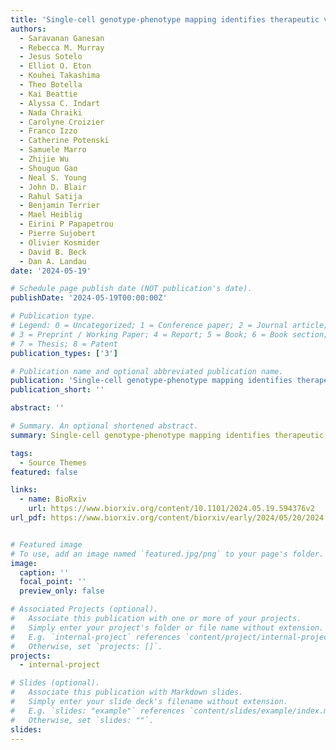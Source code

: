 ```yaml
---
title: 'Single-cell genotype-phenotype mapping identifies therapeutic vulnerabilities in VEXAS syndrome'
authors:
  - Saravanan Ganesan
  - Rebecca M. Murray
  - Jesus Sotelo
  - Elliot O. Eton
  - Kouhei Takashima
  - Theo Botella
  - Kai Beattie
  - Alyssa C. Indart
  - Nada Chraiki
  - Carolyne Croizier
  - Franco Izzo
  - Catherine Potenski
  - Samuele Marro
  - Zhijie Wu
  - Shouguo Gao
  - Neal S. Young
  - John D. Blair
  - Rahul Satija
  - Benjamin Terrier
  - Mael Heiblig
  - Eirini P Papapetrou
  - Pierre Sujobert
  - Olivier Kosmider
  - David B. Beck
  - Dan A. Landau
date: '2024-05-19'

# Schedule page publish date (NOT publication's date).
publishDate: '2024-05-19T00:00:00Z'

# Publication type.
# Legend: 0 = Uncategorized; 1 = Conference paper; 2 = Journal article;
# 3 = Preprint / Working Paper; 4 = Report; 5 = Book; 6 = Book section;
# 7 = Thesis; 8 = Patent
publication_types: ['3']

# Publication name and optional abbreviated publication name.
publication: 'Single-cell genotype-phenotype mapping identifies therapeutic vulnerabilities in VEXAS syndrome'
publication_short: ''

abstract: ''

# Summary. An optional shortened abstract.
summary: Single-cell genotype-phenotype mapping identifies therapeutic vulnerabilities in VEXAS syndrome [Phospho-seq]

tags:
  - Source Themes
featured: false

links:
  - name: BioRxiv
    url: https://www.biorxiv.org/content/10.1101/2024.05.19.594376v2
url_pdf: https://www.biorxiv.org/content/biorxiv/early/2024/05/20/2024.05.19.594376.full.pdf


# Featured image
# To use, add an image named `featured.jpg/png` to your page's folder.
image:
  caption: ''
  focal_point: ''
  preview_only: false

# Associated Projects (optional).
#   Associate this publication with one or more of your projects.
#   Simply enter your project's folder or file name without extension.
#   E.g. `internal-project` references `content/project/internal-project/index.md`.
#   Otherwise, set `projects: []`.
projects:
  - internal-project

# Slides (optional).
#   Associate this publication with Markdown slides.
#   Simply enter your slide deck's filename without extension.
#   E.g. `slides: "example"` references `content/slides/example/index.md`.
#   Otherwise, set `slides: ""`.
slides:
---
```



